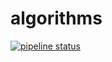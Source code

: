 # algorithms

[![pipeline status](https://gitlab.com/mehrshad.shams/algorithms/badges/master/pipeline.svg)](https://gitlab.com/mehrshad.shams/algorithms/commits/master)